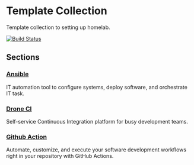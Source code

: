 # Template Collection

Template collection to setting up homelab.

[![Build Status](https://cicd.sunnyrabo.com/api/badges/sunnyrabo/template/status.svg)](https://cicd.sunnyrabo.com/sunnyrabo/template)

## Sections

### [Ansible](https://docs.ansible.com/ansible/latest/index.html)

IT automation tool to configure systems, deploy software, and orchestrate IT task.

### [Drone CI](https://docs.drone.io)

Self-service Continuous Integration platform for busy development teams.

### [Github Action](https://docs.github.com/en/actions)

Automate, customize, and execute your software development workflows right in your repository with GitHub Actions.
